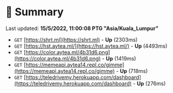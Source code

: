 # 📖 Summary
Last updated: **15/5/2022, 11:00:08 PTG "Asia/Kuala_Lumpur"**

- `GET` [https://shrt.ml](https://shrt.ml) - **Up** (2303ms)
- `GET` [https://hst.aytea.ml/](https://hst.aytea.ml/) - **Up** (4493ms)
- `GET` [https://color.aytea.ml/4b31d6.png](https://color.aytea.ml/4b31d6.png) - **Up** (1419ms)
- `GET` [https://memeapi.aytea14.repl.co/gimme](https://memeapi.aytea14.repl.co/gimme) - **Up** (718ms)
- `GET` [https://teledrivemy.herokuapp.com/dashboard](https://teledrivemy.herokuapp.com/dashboard) - **Up** (276ms)
